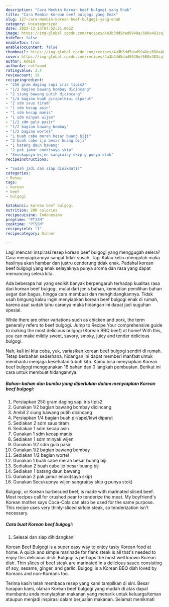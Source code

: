 ```yaml
---
description: "Cara Membin Korean beef bulgogi yang Enak"
title: "Cara Membin Korean beef bulgogi yang Enak"
slug: 127-cara-membin-korean-beef-bulgogi-yang-enak
category: Uncategorized
date: 2022-12-13T07:52:31.063Z
image: https://img-global.cpcdn.com/recipes/4a3b3dd5dad9948e/680x482cq70/korean-beef-bulgogi-foto-resep-utama.jpg
hideToc: false
enableToc: true
enableTocContent: false
thumbnail: https://img-global.cpcdn.com/recipes/4a3b3dd5dad9948e/680x482cq70/korean-beef-bulgogi-foto-resep-utama.jpg
cover: https://img-global.cpcdn.com/recipes/4a3b3dd5dad9948e/680x482cq70/korean-beef-bulgogi-foto-resep-utama.jpg
author: Admin
authorAv: notfound
ratingvalue: 3.4
reviewcount: 19
recipeingredient:
- "250 gram daging sapi iris tipis2"
- "1/2 bagian bawang bombay dicincang"
- "2 siung bawang putih dicincang"
- "1/4 bagian buah pirapelkiwi diparut"
- "2 sdm saus tiram"
- "1 sdm kecap asin"
- "1 sdm kecap manis"
- "1 sdm minyak wijen"
- "1/2 sdm gula pasir"
- "1/2 bagian bawang bombay"
- "1/2 bagian wortel"
- "1 buah cabe merah besar buang biji"
- "2 buah cabe ijo besar buang biji"
- "1 batang daun bawang"
- "2 pak jamur enokisaya skip"
- "Secukupnya wijen sangraisy skip g punya stok"
recipeinstructions:

- "Sudah jadi dan siap dinikmati!"
categories:
- Resep
tags:
- korean
- beef
- bulgogi

katakunci: korean beef bulgogi 
nutrition: 208 calories
recipecuisine: Indonesian
preptime: "PT13M"
cooktime: "PT55M"
recipeyield: "1"
recipecategory: Dinner

---
```



Lagi mencari inspirasi resep korean beef bulgogi yang menggugah selera? Cara menyiapkannya sangat tidak susah. Tapi Kalau keliru mengolah maka hasilnya akan hambar dan justru cenderung tidak enak. Padahal korean beef bulgogi yang enak selayaknya punya aroma dan rasa yang dapat memancing selera kita.


Ada beberapa hal yang sedikit banyak berpengaruh terhadap kualitas rasa dari korean beef bulgogi, mulai dari jenis bahan, kemudian pemilihan bahan segar dan bagus, hingga cara membuat dan menghidangkannya. Tidak usah bingung kalau ingin menyiapkan korean beef bulgogi enak di rumah, karena asal sudah tahu caranya maka hidangan ini dapat jadi suguhan spesial.

While there are other variations such as chicken and pork, the term generally refers to beef bulgogi. Jump to Recipe Your comprehensive guide to making the most delicious bulgogi (Korean BBQ beef) at home! With this, you can make mildly sweet, savory, smoky, juicy and tender delicious bulgogi.


Nah, kali ini kita coba, yuk, variasikan korean beef bulgogi sendiri di rumah. Tetap berbahan sederhana, hidangan ini dapat memberi manfaat untuk membantu menjaga kesehatan tubuh kita. Kamu bisa menyiapkan Korean beef bulgogi menggunakan 16 bahan dan 0 langkah pembuatan. Berikut ini cara untuk membuat hidangannya.

<!--inarticleads1-->

##### Bahan-bahan dan bumbu yang diperlukan dalam menyiapkan Korean beef bulgogi:

1. Persiapkan 250 gram daging sapi iris tipis2
1. Gunakan 1/2 bagian bawang bombay dicincang
1. Ambil 2 siung bawang putih dicincang
1. Persiapkan 1/4 bagian buah pir/apel/kiwi diparut
1. Sediakan 2 sdm saus tiram
1. Sediakan 1 sdm kecap asin
1. Gunakan 1 sdm kecap manis
1. Sediakan 1 sdm minyak wijen
1. Gunakan 1/2 sdm gula pasir
1. Gunakan 1/2 bagian bawang bombay
1. Sediakan 1/2 bagian wortel
1. Gunakan 1 buah cabe merah besar buang biji
1. Sediakan 2 buah cabe ijo besar buang biji
1. Sediakan 1 batang daun bawang
1. Gunakan 2 pak jamur enoki(saya skip)
1. Gunakan Secukupnya wijen sangrai(sy skip g punya stok)


Bulgogi, or Korean barbecued beef, is made with marinated sliced beef. Most recipes call for crushed pear to tenderize the meat. My boyfriend&#39;s Korean mother says Coca-Cola can also be used for the same purpose. This recipe uses very thinly-sliced sirloin steak, so tenderization isn&#39;t necessary. 

<!--inarticleads2-->

##### Cara buat Korean beef bulgogi:


1. Selesai dan siap dihidangkan!

Korean Beef Bulgogi is a super easy way to enjoy tasty Korean food at home. A quick and simple marinade for flank steak is all that&#39;s needed to enjoy this delicious dish. Bulgogi is perhaps the most well known Korean dish. Thin slices of beef steak are marinated in a delicious sauce consisting of soy, sesame, ginger, and garlic. Bulgogi is a Korean BBQ dish loved by Koreans and non-Koreans too. 

Terima kasih telah membaca resep yang kami tampilkan di sini. Besar harapan kami, olahan Korean beef bulgogi yang mudah di atas dapat membantu anda menyiapkan makanan yang menarik untuk keluarga/teman ataupun menjadi inspirasi dalam berjualan makanan. Selamat menikmati
